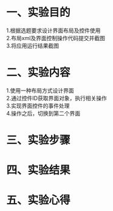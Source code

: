 # 一、实验目的
1.根据选题要求设计界面布局及控件使用  
2.布局xml及界面控制操作代码提交并截图  
3.将应用运行结果截图  
# 二、实验内容
1.使用一种布局方式设计界面  
2.通过控件ID获取界面对象，执行相关操作  
3.实现界面控件的事件处理  
4.操作之后，切换到第二个界面  
# 三、实验步骤

# 四、实验结果

# 五、实验心得
